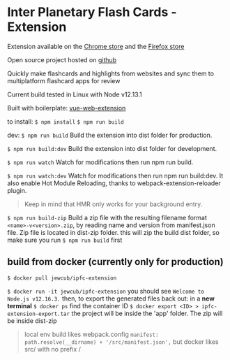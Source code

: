 # Inter Planetary Flash Cards - Extension

Extension available on the [Chrome store](https://chrome.google.com/webstore/detail/inter-planetary-flash-car/ffjpplmcceibehbaofplbmcldkmmhcob/related?hl=en-US) and the [Firefox store](https://addons.mozilla.org/en-US/firefox/addon/inter-planetary-flash-cards)

Open source project hosted on [github](https://github.com/IPFC/ipfc-extension)

Quickly make flashcards and highlights from websites and sync them to multiplatform flashcard apps for review

Current build tested in Linux with Node v12.13.1

Built with boilerplate: [vue-web-extension](https://github.com/Kocal/vue-web-extension)

to install:
`$ npm install`
`$ npm run build`

dev:
`$ npm run build`
Build the extension into dist folder for production.

`$ npm run build:dev`
Build the extension into dist folder for development.

`$ npm run watch`
Watch for modifications then run npm run build.

`$ npm run watch:dev`
Watch for modifications then run npm run build:dev.
It also enable Hot Module Reloading, thanks to webpack-extension-reloader plugin.

> Keep in mind that HMR only works for your background entry.

`$ npm run build-zip`
Build a zip file with the resulting filename format `<name>-v<version>.zip`, by reading name and version from manifest.json file. Zip file is located in dist-zip folder.
this will zip the build dist folder, so make sure you run `$ npm run build` first

## build from docker (currently only for production)

`$ docker pull jewcub/ipfc-extension`

`$ docker run -it jewcub/ipfc-extension`
you should see `Welcome to Node.js v12.16.3.`
then, to export the generated files back out:
in a **new terminal**
`$ docker ps`
find the container ID
`$ docker export <ID> > ipfc-extension-export.tar`
the project will be inside the 'app' folder. The zip will be inside dist-zip

> local env build likes webpack.config `manifest: path.resolve(__dirname) + '/src/manifest.json',` but docker likes src/ with no prefix /
